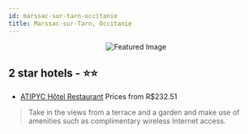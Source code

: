 ```yaml
---
id: marssac-sur-tarn-occitanie
title: Marssac-sur-Tarn, Occitanie
---
```


<center><img src="https://i.travelapi.com/hotels/20000000/19350000/19345000/19344998/162a7e19_z.jpg" alt="Featured Image" /></center>


##  2 star hotels - ⭐️⭐️

-    [ATIPYC Hôtel Restaurant](https://us.hurb.com/hotels/marssac-sur-tarn/atipyc-hotel-restaurant-JNP-JP429356?cmp=18055) Prices from R$232.51
   > Take in the views from a terrace and a garden and make use of amenities such as complimentary wireless Internet access.
